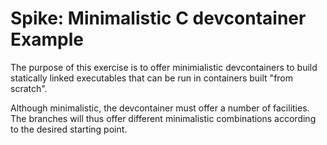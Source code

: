 # Spike: Minimalistic C devcontainer Example

The purpose of this exercise is to offer minimialistic devcontainers to build statically linked executables that can be run in containers built "from scratch".

Although minimalistic, the devcontainer must offer a number of facilities. The branches will thus offer different minimalistic combinations according to the desired starting point.

